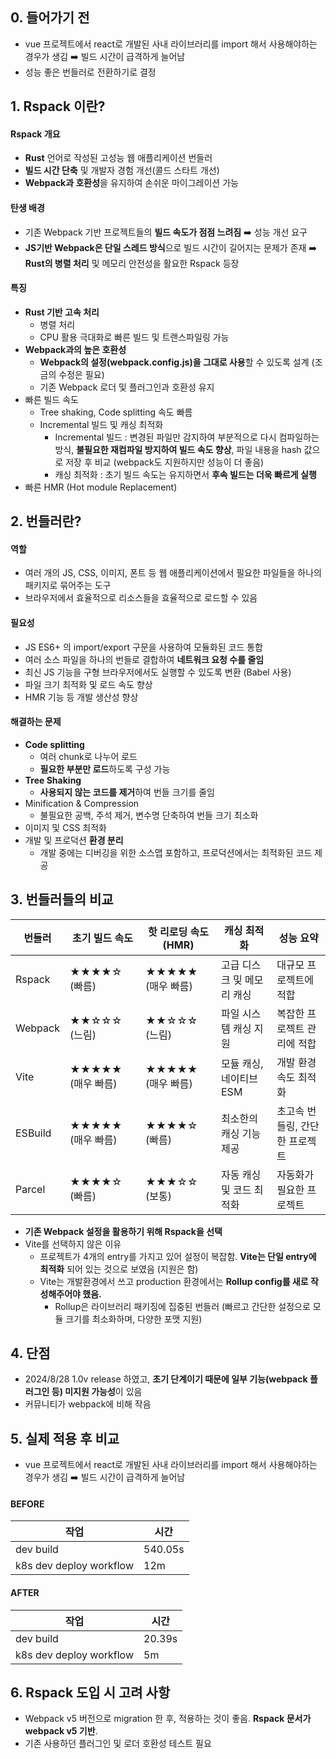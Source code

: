 ## 0. 들어가기 전
- vue 프로젝트에서 react로 개발된 사내 라이브러리를 import 해서 사용해야하는 경우가 생김 ➡️ 빌드 시간이 급격하게 늘어남
- 성능 좋은 번들러로 전환하기로 결정

## 1. Rspack 이란?
#### Rspack 개요 
- **Rust** 언어로 작성된 고성능 웹 애플리케이션 번들러
- **빌드 시간 단축** 및 개발자 경험 개선(콜드 스타트 개선)
- **Webpack과 호환성**을 유지하여 손쉬운 마이그레이션 가능

#### 탄생 배경
- 기존 Webpack 기반 프로젝트들의 **빌드 속도가 점점 느려짐** ➡️ 성능 개선 요구
- **JS기반 Webpack은 단일 스레드 방식**으로 빌드 시간이 길어지는 문제가 존재 ➡️ **Rust의 병렬 처리** 및 메모리 안전성을 활요한 Rspack 등장

#### 특징
- **Rust 기반 고속 처리**
  - 병렬 처리
  - CPU 활용 극대화로 빠른 빌드 및 트랜스파일링 가능
- **Webpack과의 높은 호환성**
  - **Webpack의 설정(webpack.config.js)을 그대로 사용**할 수 있도록 설계 (조금의 수정은 필요)
  - 기존 Webpack 로더 및 플러그인과 호환성 유지
- 빠른 빌드 속도
  - Tree shaking, Code splitting 속도 빠름
  - Incremental 빌드 및 캐싱 최적화
    - Incremental 빌드 : 변경된 파일만 감지하여 부분적으로 다시 컴파일하는 방식, **불필요한 재컴파일 방지하여 빌드 속도 향상**, 파일 내용을 hash 값으로 저장 후 비교 (webpack도 지원하지만 성능이 더 좋음)
    - 캐싱 최적화 : 초기 빌드 속도는 유지하면서 **후속 빌드는 더욱 빠르게 실행**
- 빠른 HMR (Hot module Replacement)

## 2. 번들러란?
#### 역할
- 여러 개의 JS, CSS, 이미지, 폰트 등 웹 애플리케이션에서 필요한 파일들을 하나의 패키지로 묶어주는 도구
- 브라우저에서 효율적으로 리소스들을 효율적으로 로드할 수 있음

#### 필요성
- JS ES6+ 의 import/export 구문을 사용하여 모듈화된 코드 통합
- 여러 소스 파일을 하나의 번들로 결합하여 **네트워크 요청 수를 줄임**
- 최신 JS 기능을 구형 브라우저에서도 실행할 수 있도록 변환 (Babel 사용)
- 파일 크기 최적화 및 로드 속도 향상
- HMR 기능 등 개발 생산성 향상

#### 해결하는 문제
- **Code splitting**
  - 여러 chunk로 나누어 로드
  - **필요한 부분만 로드**하도록 구성 가능
- **Tree Shaking**
  - **사용되지 않는 코드를 제거**하여 번들 크기를 줄임
- Minification & Compression
  - 불필요한 공백, 주석 제거, 변수명 단축하여 번들 크기 최소화
- 이미지 및 CSS 최적화
- 개발 및 프로덕션 **환경 분리**
  - 개발 중에는 디버깅을 위한 소스맵 포함하고, 프로덕션에서는 최적화된 코드 제공

## 3. 번들러들의 비교

번들러 | 초기 빌드 속도 | 핫 리로딩 속도 (HMR) | 캐싱 최적화 | 성능 요약
-- | -- | -- | -- | --
Rspack | ★★★★☆ (빠름) | ★★★★★ (매우 빠름) | 고급 디스크 및 메모리 캐싱 | 대규모 프로젝트에 적합
Webpack | ★★☆☆☆ (느림) | ★★☆☆☆ (느림) | 파일 시스템 캐싱 지원 | 복잡한 프로젝트 관리에 적합
Vite | ★★★★★ (매우 빠름) | ★★★★★ (매우 빠름) | 모듈 캐싱, 네이티브 ESM | 개발 환경 속도 최적화
ESBuild | ★★★★★ (매우 빠름) | ★★★★☆ (빠름) | 최소한의 캐싱 기능 제공 | 초고속 번들링, 간단한 프로젝트
Parcel | ★★★★☆ (빠름) | ★★★☆☆ (보통) | 자동 캐싱 및 코드 최적화 | 자동화가 필요한 프로젝트

- **기존 Webpack 설정을 활용하기 위해 Rspack을 선택**
- Vite를 선택하지 않은 이유
  - 프로젝트가 4개의 entry를 가지고 있어 설정이 복잡함. **Vite는 단일 entry에 최적화** 되어 있는 것으로 보였음 (지원은 함)
  - Vite는 개발환경에서 쓰고 production 환경에서는 **Rollup config를 새로 작성해주어야 했음.**
    - Rollup은 라이브러리 패키징에 집중된 번들러 (빠르고 간단한 설정으로 모듈 크기를 최소화하며, 다양한 포맷 지원)

## 4. 단점
- 2024/8/28 1.0v release 하였고, **초기 단계이기 때문에 일부 기능(webpack 플러그인 등) 미지원 가능성**이 있음
- 커뮤니티가 webpack에 비해 작음

## 5. 실제 적용 후 비교
- vue 프로젝트에서 react로 개발된 사내 라이브러리를 import 해서 사용해야하는 경우가 생김  ➡️  빌드 시간이 급격하게 늘어남

#### BEFORE

|작업|시간|
|------|---|
|dev build|540.05s|
|k8s dev deploy workflow|12m|

#### AFTER

|작업|시간|
|------|---|
|dev build|20.39s|
|k8s dev deploy workflow|5m|

## 6. Rspack 도입 시 고려 사항
- Webpack v5 버전으로 migration 한 후, 적용하는 것이 좋음. **Rspack 문서가 webpack v5 기반**.
- 기존 사용하던 플러그인 및 로더 호환성 테스트 필요
